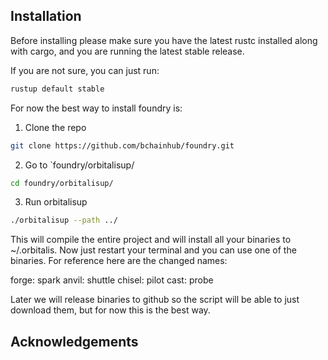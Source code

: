 ## Installation
Before installing please make sure you have the latest rustc installed along with cargo, and you are running the latest stable release.

If you are not sure, you can just run:
```bash
rustup default stable
```

For now the best way to install foundry is:
1. Clone the repo
```bash
git clone https://github.com/bchainhub/foundry.git
```

2. Go to `foundry/orbitalisup/
```bash
cd foundry/orbitalisup/
```

3. Run orbitalisup
```bash
./orbitalisup --path ../
```

This will compile the entire project and will install all your binaries to ~/.orbitalis.
Now just restart your terminal and you can use one of the binaries. For reference here are the changed names:

forge: spark
anvil: shuttle
chisel: pilot
cast: probe

Later we will release binaries to github so the script will be able to just download them, but for now this is the best way.

## Acknowledgements
